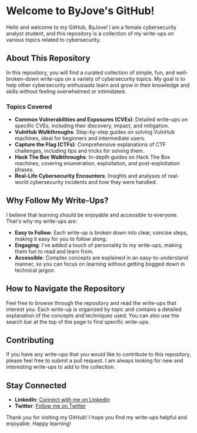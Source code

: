  # Welcome to ByJove's GitHub!

Hello and welcome to my GitHub, ByJove! I am a female cybersecurity analyst student, and this repository is a collection of my write-ups on various topics related to cybersecurity.

## About This Repository

In this repository, you will find a curated collection of simple, fun, and well-broken-down write-ups on a variety of cybersecurity topics. My goal is to help other cybersecurity enthusiasts learn and grow in their knowledge and skills without feeling overwhelmed or intimidated.

### Topics Covered

- **Common Vulnerabilities and Exposures (CVEs)**: Detailed write-ups on specific CVEs, including their discovery, impact, and mitigation.
- **VulnHub Walkthroughs**: Step-by-step guides on solving VulnHub machines, ideal for beginners and intermediate users.
- **Capture the Flag (CTFs)**: Comprehensive explanations of CTF challenges, including tips and tricks for solving them.
- **Hack The Box Walkthroughs**: In-depth guides on Hack The Box machines, covering enumeration, exploitation, and post-exploitation phases.
- **Real-Life Cybersecurity Encounters**: Insights and analyses of real-world cybersecurity incidents and how they were handled.

## Why Follow My Write-Ups?

I believe that learning should be enjoyable and accessible to everyone. That's why my write-ups are:

- **Easy to Follow**: Each write-up is broken down into clear, concise steps, making it easy for you to follow along.
- **Engaging**: I've added a touch of personality to my write-ups, making them fun to read and learn from.
- **Accessible**: Complex concepts are explained in an easy-to-understand manner, so you can focus on learning without getting bogged down in technical jargon.

## How to Navigate the Repository

Feel free to browse through the repository and read the write-ups that interest you. Each write-up is organized by topic and contains a detailed explanation of the concepts and techniques used. You can also use the search bar at the top of the page to find specific write-ups.

## Contributing

If you have any write-ups that you would like to contribute to this repository, please feel free to submit a pull request. I am always looking for new and interesting write-ups to add to the collection.

## Stay Connected

- **LinkedIn**: [Connect with me on LinkedIn](https://www.linkedin.com/in/odionyejovita/)
- **Twitter**: [Follow me on Twitter](https://x.com/Defi_BabyJho)

Thank you for visiting my GitHub! I hope you find my write-ups helpful and enjoyable. Happy learning!


<!---
byjove19/byjove19 is a ✨ special ✨ repository because its `README.md` (this file) appears on your GitHub profile.
You can click the Preview link to take a look at your changes.
--->
